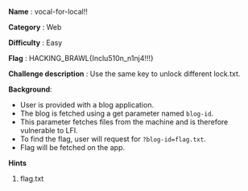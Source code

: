 **Name** : vocal-for-local!!

**Category** : Web

**Difficulty** : Easy

**Flag** : HACKING_BRAWL{Inclu510n_n1nj4!!!}

**Challenge description** : 
Use the same key to unlock different lock.txt.


**Background**: 
+ User is provided with a blog application.
+ The blog is fetched using a get parameter named `blog-id`.
+ This parameter fetches files from the machine and is therefore vulnerable to LFI.
+ To find the flag, user will request for `?blog-id=flag.txt`.
+ Flag will be fetched on the app.

**Hints**
1. flag.txt
